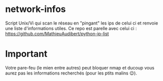 # network-infos
Script Unix/Vi qui scan le réseau en "pingant" les ips de celui ci et renvoie une liste d'informations utiles. Ce repo est parelle avec celui ci :  https://github.com/MathieuAudibert/python-ip-list

# Important
Votre pare-feu (le mien entre autres) peut bloquer nmap et ducoup vous aurez pas les informations recherchés (pour les ptits malins 😉). 
